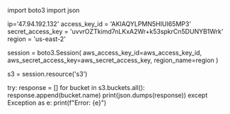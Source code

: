 import boto3
import json

ip='47.94.192.132'
access_key_id = 'AKIAQYLPMN5HIUI65MP3'
secret_access_key = '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'
region = 'us-east-2'

session = boto3.Session(
    aws_access_key_id=aws_access_key_id,
    aws_secret_access_key=aws_secret_access_key,
    region_name=region
)

s3 = session.resource('s3')

try:
    response = []
    for bucket in s3.buckets.all():
        response.append(bucket.name)
    print(json.dumps(response))
except Exception as e:
    print(f"Error: {e}")
